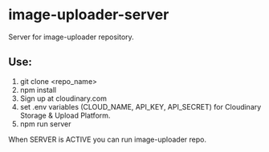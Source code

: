# image-uploader-server
Server for image-uploader repository.

## Use:
1. git clone <repo_name>
2. npm install
3. Sign up at cloudinary.com
4. set .env variables (CLOUD_NAME, API_KEY, API_SECRET) for Cloudinary Storage & Upload Platform.
5. npm run server

When SERVER is ACTIVE you can run image-uploader repo.
